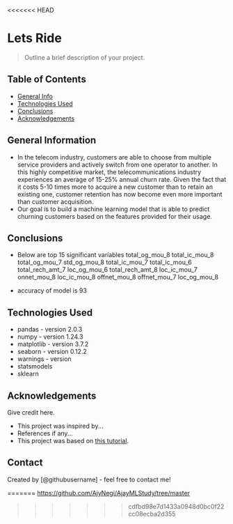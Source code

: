 <<<<<<< HEAD
# Lets Ride
> Outline a brief description of your project.


## Table of Contents
* [General Info](#general-information)
* [Technologies Used](#technologies-used)
* [Conclusions](#conclusions)
* [Acknowledgements](#acknowledgements)

<!-- You can include any other section that is pertinent to your problem -->

## General Information
- In the telecom industry, customers are able to choose from multiple service providers and actively switch from one operator to another. In this highly competitive     market, the telecommunications industry experiences an average of 15-25% annual churn rate. Given the fact that it costs 5-10 times more to acquire a new customer than to retain an existing one, customer retention has now become even more important than customer acquisition.
- Our goal is to build a machine learning model that is able to predict churning customers based on the features provided for their usage.


<!-- You don't have to answer all the questions - just the ones relevant to your project. -->



## Conclusions
- Below are top 15 significant variables
total_og_mou_8
total_ic_mou_8
total_og_mou_7
std_og_mou_8
total_ic_mou_7
total_ic_mou_6
total_rech_amt_7
loc_og_mou_6
total_rech_amt_8
loc_ic_mou_7
onnet_mou_8
loc_ic_mou_8
offnet_mou_8
offnet_mou_7
loc_og_mou_8

- accuracy of model is 93
<!-- You don't have to answer all the questions - just the ones relevant to your project. -->

## Technologies Used
- pandas - version 2.0.3
- numpy - version 1.24.3
- matplotlib - version 3.7.2
- seaborn - version 0.12.2
- warnings - version 
- statsmodels
- sklearn


<!-- As the libraries versions keep on changing, it is recommended to mention the version of library used in this project -->

## Acknowledgements
Give credit here.
- This project was inspired by...
- References if any...
- This project was based on [this tutorial](https://www.example.com).


## Contact
Created by [@githubusername] - feel free to contact me!


<!-- Optional -->
<!-- ## License -->
<!-- This project is open source and available under the [... License](). -->

<!-- You don't have to include all sections - just the one's relevant to your project -->
=======
https://github.com/AjyNegi/AjayMLStudy/tree/master
>>>>>>> cdfbd98e7d1433a0948d0bc0f22cc08ecba2d355
